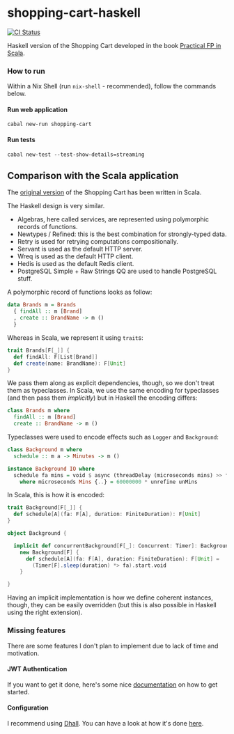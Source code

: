 shopping-cart-haskell
=====================

[![CI Status](https://github.com/gvolpe/shopping-cart-haskell/workflows/Haskell%20CI/badge.svg)](https://github.com/gvolpe/shopping-cart-haskell/actions)

Haskell version of the Shopping Cart developed in the book [Practical FP in Scala](https://leanpub.com/pfp-scala).

### How to run

Within a Nix Shell (run `nix-shell` - recommended), follow the commands below.

#### Run web application

```
cabal new-run shopping-cart
```

#### Run tests

```
cabal new-test --test-show-details=streaming
```

## Comparison with the Scala application

The [original version](https://github.com/gvolpe/pfps-shopping-cart) of the Shopping Cart has been written in Scala.

The Haskell design is very similar.

- Algebras, here called services, are represented using polymorphic records of functions.
- Newtypes / Refined: this is the best combination for strongly-typed data.
- Retry is used for retrying computations compositionally.
- Servant is used as the default HTTP server.
- Wreq is used as the default HTTP client.
- Hedis is used as the default Redis client.
- PostgreSQL Simple + Raw Strings QQ are used to handle PostgreSQL stuff.

A polymorphic record of functions looks as follow:

```haskell
data Brands m = Brands
  { findAll :: m [Brand]
  , create :: BrandName -> m ()
  }
```

Whereas in Scala, we represent it using `trait`s:

```scala
trait Brands[F[_]] {
  def findAll: F[List[Brand]]
  def create(name: BrandName): F[Unit]
}
```

We pass them along as explicit dependencies, though, so we don't treat them as typeclasses. In Scala, we use the same encoding for typeclasses (and then pass them *implicitly*) but in Haskell the encoding differs:

```haskell
class Brands m where
  findAll :: m [Brand]
  create :: BrandName -> m ()
```

Typeclasses were used to encode effects such as `Logger` and `Background`:

```haskell
class Background m where
  schedule :: m a -> Minutes -> m ()

instance Background IO where
  schedule fa mins = void $ async (threadDelay (microseconds mins) >> fa)
    where microseconds Mins {..} = 60000000 * unrefine unMins
```

In Scala, this is how it is encoded:

```scala
trait Background[F[_]] {
  def schedule[A](fa: F[A], duration: FiniteDuration): F[Unit]
}

object Background {

  implicit def concurrentBackground[F[_]: Concurrent: Timer]: Background[F] =
    new Background[F] {
      def schedule[A](fa: F[A], duration: FiniteDuration): F[Unit] =
        (Timer[F].sleep(duration) *> fa).start.void
    }

}
```

Having an implicit implementation is how we define coherent instances, though, they can be easily overridden (but this is also possible in Haskell using the right extension).

### Missing features

There are some features I don't plan to implement due to lack of time and motivation.

#### JWT Authentication

If you want to get it done, here's some nice [documentation](https://docs.servant.dev/en/stable/cookbook/jwt-and-basic-auth/JWTAndBasicAuth.html) on how to get started.

#### Configuration

I recommend using [Dhall](https://dhall-lang.org/). You can have a look at how it's done [here](https://github.com/gvolpe/musikell).
